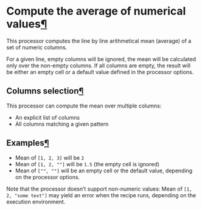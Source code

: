 Compute the average of numerical values[¶](#compute-the-average-of-numerical-values "Permalink to this heading")
================================================================================================================


This processor computes the line by line arithmetical mean (average) of a set of numeric columns.


For a given line, empty columns will be ignored, the mean will be calculated only over the non\-empty columns.
If all columns are empty, the result will be either an empty cell or a default value defined in the processor options.



Columns selection[¶](#columns-selection "Permalink to this heading")
--------------------------------------------------------------------


This processor can compute the mean over multiple columns:


* An explicit list of columns
* All columns matching a given pattern




Examples[¶](#examples "Permalink to this heading")
--------------------------------------------------


* Mean of `[1, 2, 3]` will be `2`
* Mean of `[1, 2, ""]` will be `1.5` (the empty cell is ignored)
* Mean of `["", ""]` will be an empty cell or the default value, depending on the processor options.


Note that the processor doesn’t support non\-numeric values: Mean of `[1, 2, "some text"]` may yield an error when the recipe runs, depending on the execution environment.